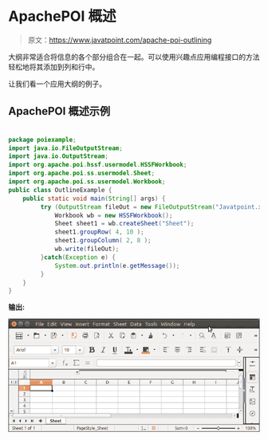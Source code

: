 # ApachePOI 概述

> 原文：<https://www.javatpoint.com/apache-poi-outlining>

大纲非常适合将信息的各个部分组合在一起。可以使用兴趣点应用编程接口的方法轻松地将其添加到列和行中。

让我们看一个应用大纲的例子。

## ApachePOI 概述示例

```java

package poiexample;
import java.io.FileOutputStream;
import java.io.OutputStream;
import org.apache.poi.hssf.usermodel.HSSFWorkbook;
import org.apache.poi.ss.usermodel.Sheet;
import org.apache.poi.ss.usermodel.Workbook;
public class OutlineExample {
	public static void main(String[] args) {
		 try (OutputStream fileOut = new FileOutputStream("Javatpoint.xls")) {
			 Workbook wb = new HSSFWorkbook();
			 Sheet sheet1 = wb.createSheet("Sheet");
			 sheet1.groupRow( 4, 10 );
			 sheet1.groupColumn( 2, 8 );
		     wb.write(fileOut);
		 }catch(Exception e) {
			 System.out.println(e.getMessage());
		 }
	}
}

```

**输出:**

![Apache POI Outlining](img/01761c5584d37bfb5755100fcdd7d3a0.png)